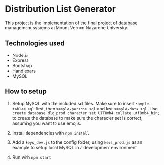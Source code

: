 # Distribution List Generator
This project is the implementation of the final project of database management systems at Mount Vernon Nazarene University.

## Technologies used
* Node.js
* Express
* Bootstrap
* Handlebars
* MySQL

## How to setup
1. Setup MySQL with the included sql files. Make sure to insert `sample-tables.sql` first, then `sample-persons.sql` and last `sample-data.sql`. Use `create database dlg_prod character set UTF8mb4 collate utf8mb4_bin;` to create the database to make sure the character set is correct, assuming you want to use emojis.

2. Install dependencies with `npm install`

3. Add a `keys_dev.js` to the config folder, using `keys_prod.js` as an example to setup local MySQL in a development environment.

4. Run with `npm start`
